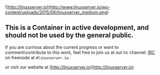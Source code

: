 ![http://linuxserver.io](http://www.linuxserver.io/wp-content/uploads/2015/06/linuxserver_medium.png)

## This is a Container in active development, and should not be used by the general public.
If you are currious about the current progress or want to comment\contribute to this work, feel free to join us at out irc channel:
[IRC](http://www.linuxserver.io/index.php/irc/) on freenode at `#linuxserver.io`.

or visit our website at [http://linuxserver.io](http://linuxserver.io)
